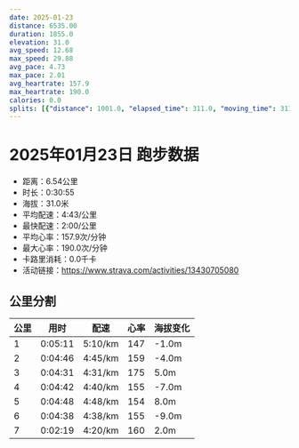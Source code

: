 ```yaml
---
date: 2025-01-23
distance: 6535.00
duration: 1855.0
elevation: 31.0
avg_speed: 12.68
max_speed: 29.88
avg_pace: 4.73
max_pace: 2.01
avg_heartrate: 157.9
max_heartrate: 190.0
calories: 0.0
splits: [{"distance": 1001.0, "elapsed_time": 311.0, "moving_time": 311.0, "average_speed": 3.22, "pace": 5.175993788819875, "average_heartrate": 147.789644012945, "elevation_difference": -1.0, "split_number": 1}, {"distance": 1001.5, "elapsed_time": 295.0, "moving_time": 286.0, "average_speed": 3.5, "pace": 4.761914285714285, "average_heartrate": 159.72535211267606, "elevation_difference": -4.0, "split_number": 2}, {"distance": 997.5, "elapsed_time": 271.0, "moving_time": 271.0, "average_speed": 3.68, "pace": 4.528994565217391, "average_heartrate": 175.14126394052045, "elevation_difference": 5.0, "split_number": 3}, {"distance": 1003.0, "elapsed_time": 282.0, "moving_time": 282.0, "average_speed": 3.56, "pace": 4.681657303370786, "average_heartrate": 155.45357142857142, "elevation_difference": -7.0, "split_number": 4}, {"distance": 1000.0, "elapsed_time": 288.0, "moving_time": 288.0, "average_speed": 3.47, "pace": 4.803083573487031, "average_heartrate": 154.5874125874126, "elevation_difference": 8.0, "split_number": 5}, {"distance": 998.0, "elapsed_time": 278.0, "moving_time": 278.0, "average_speed": 3.59, "pace": 4.642534818941504, "average_heartrate": 155.10071942446044, "elevation_difference": -9.0, "split_number": 6}, {"distance": 534.0, "elapsed_time": 139.0, "moving_time": 139.0, "average_speed": 3.84, "pace": 4.340286458333333, "average_heartrate": 160.32374100719426, "elevation_difference": 2.0, "split_number": 7}]
---
```


# 2025年01月23日 跑步数据

- 距离：6.54公里
- 时长：0:30:55
- 海拔：31.0米
- 平均配速：4:43/公里
- 最快配速：2:00/公里
- 平均心率：157.9次/分钟
- 最大心率：190.0次/分钟
- 卡路里消耗：0.0千卡
- 活动链接：https://www.strava.com/activities/13430705080

## 公里分割

| 公里 | 用时 | 配速 | 心率 | 海拔变化 |
|------|------|------|------|------|
| 1 | 0:05:11 | 5:10/km | 147 | -1.0m |
| 2 | 0:04:46 | 4:45/km | 159 | -4.0m |
| 3 | 0:04:31 | 4:31/km | 175 | 5.0m |
| 4 | 0:04:42 | 4:40/km | 155 | -7.0m |
| 5 | 0:04:48 | 4:48/km | 154 | 8.0m |
| 6 | 0:04:38 | 4:38/km | 155 | -9.0m |
| 7 | 0:02:19 | 4:20/km | 160 | 2.0m |

